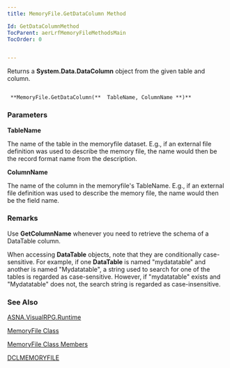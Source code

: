 ```yaml
---
title: MemoryFile.GetDataColumn Method

Id: GetDataColumnMethod
TocParent: aerLrfMemoryFileMethodsMain
TocOrder: 0


---
```


Returns a **System.Data.DataColumn** object from the given table and column. 

```

 **MemoryFile.GetDataColumn(**  TableName, ColumnName **)** 
```

### Parameters

**TableName** 

The name of the table in the memoryfile dataset. E.g., if an external file
                definition was used to describe the memory file, the name would then be the
                record format name from the description.


**ColumnName** 

The name of the column in the memoryfile's TableName. E.g., if an external file
                definition was used to describe the memory file, the name would then be the
                field name.


### Remarks
Use **GetColumnName** whenever you need to retrieve the schema of a DataTable column. 

When accessing **DataTable** objects, note that they are conditionally case-sensitive. For example, if one **DataTable** is named "mydatatable" and another is named "Mydatatable", a string used to search for one of the tables is regarded as case-sensitive. However, if "mydatatable" exists and "Mydatatable" does not, the search string is regarded as case-insensitive. 

### See Also
[ASNA.VisualRPG.Runtime](ecrLrfRuntimeNamespace.html)

[MemoryFile Class](ecrLrfMemoryFileClass.html)

[MemoryFile Class Members](ecrLrfMemoryFileMembers.html)

[DCLMEMORYFILE](DATE_Function.html) 

